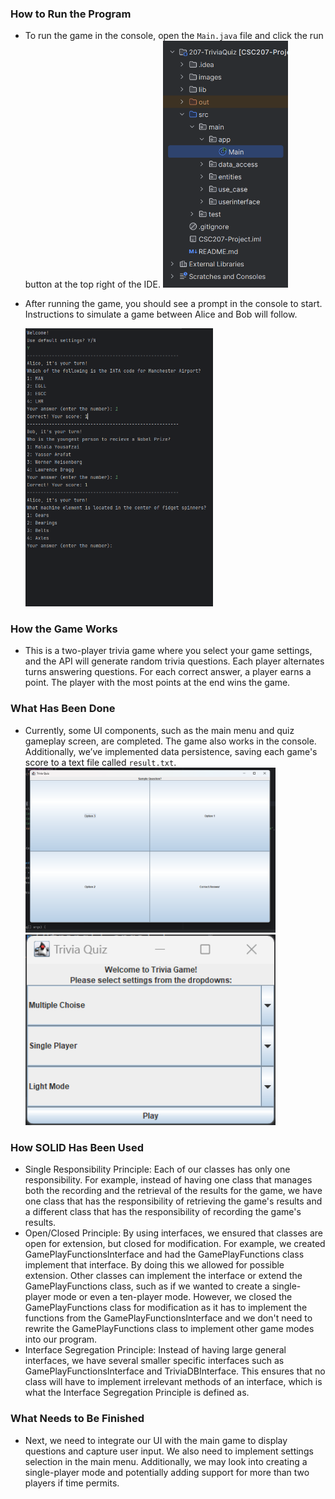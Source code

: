 ### How to Run the Program
- To run the game in the console, open the `Main.java` file and click the run button at the top right of the IDE.
  <img src="images/image1.png" alt="Image" width="200"/>
- After running the game, you should see a prompt in the console to start. Instructions to simulate a game between Alice and Bob will follow.
  
  <img src="images/image2.PNG" alt="Image" width="300"/>

### How the Game Works
- This is a two-player trivia game where you select your game settings, and the API will generate random trivia questions. Each player alternates turns answering questions. For each correct answer, a player earns a point. The player with the most points at the end wins the game.

### What Has Been Done
- Currently, some UI components, such as the main menu and quiz gameplay screen, are completed. The game also works in the console. Additionally, we’ve implemented data persistence, saving each game's score to a text file called `result.txt`.
  <img src="images/image3.png" alt="Image" width="400"/>
  <img src="images/image4.png" alt="Image" width="400"/>

### How SOLID Has Been Used
- Single Responsibility Principle: Each of our classes has only one responsibility. For example, instead of having one class that manages both the recording and the retrieval of the results for the game, we have one class that has the responsibility of retrieving the game's results and a different class that has the responsibility of recording the game's results.
- Open/Closed Principle: By using interfaces, we ensured that classes are open for extension, but closed for modification. For example, we created GamePlayFunctionsInterface and had the GamePlayFunctions class implement that interface. By doing this we allowed for possible extension. Other classes can implement the interface or extend the GamePlayFunctions class, such as if we wanted to create a single-player mode or even a ten-player mode. However, we closed the GamePlayFunctions class for modification as it has to implement the functions from the GamePlayFunctionsInterface and we don't need to rewrite the GamePlayFunctions class to implement other game modes into our program.  
- Interface Segregation Principle: Instead of having large general interfaces, we have several smaller specific interfaces such as GamePlayFunctionsInterface and TriviaDBInterface. This ensures that no class will have to implement irrelevant methods of an interface, which is what the Interface Segregation Principle is defined as. 
### What Needs to Be Finished
- Next, we need to integrate our UI with the main game to display questions and capture user input. We also need to implement settings selection in the main menu. Additionally, we may look into creating a single-player mode and potentially adding support for more than two players if time permits.
